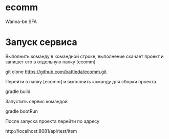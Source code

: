 # ecomm
Wanna-be SFA

# Запуск сервиса
Выполнить команду в командной строке, выполнение скачает проект и запишет его в отдельную папку [ecomm]

git clone https://github.com/battleda/ecomm.git

Перейти в папку [ecomm] и выполнить команду для сборки проекта

gradle build

Запустить сервис командой 

gradle bootRun

После запуска проекта перейти по адресу

http://localhost:8081/api/test/item



